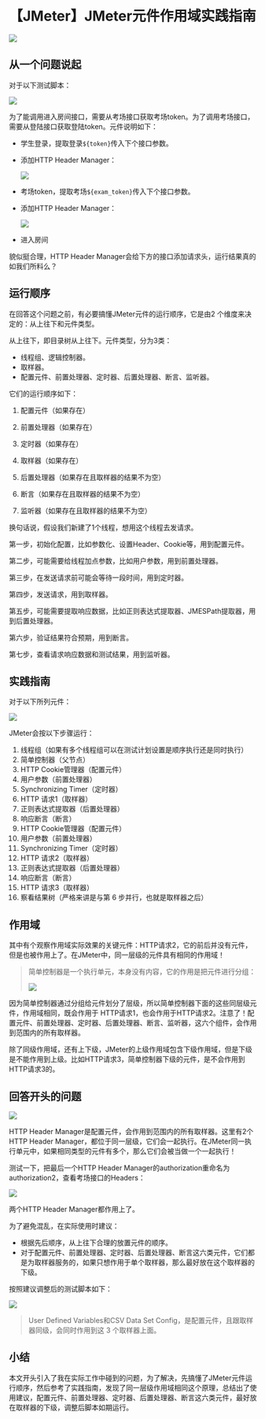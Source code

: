 # 【JMeter】JMeter元件作用域实践指南
![](../wanggang.png)

## 从一个问题说起

对于以下测试脚本：

![](000004-【JMeter】JMeter元件作用域实践指南/image-20201102153442568.png)

为了能调用进入房间接口，需要从考场接口获取考场token。为了调用考场接口，需要从登陆接口获取登陆token。元件说明如下：

- 学生登录，提取登录`${token}`传入下个接口参数。

- 添加HTTP Header Manager：

  ![](000004-【JMeter】JMeter元件作用域实践指南/image-20201102153717951.png)

- 考场token，提取考场`${exam_token}`传入下个接口参数。

- 添加HTTP Header Manager：

  ![](000004-【JMeter】JMeter元件作用域实践指南/image-20201102153752646.png)

- 进入房间

貌似挺合理，HTTP Header Manager会给下方的接口添加请求头，运行结果真的如我们所料么？

## 运行顺序

在回答这个问题之前，有必要搞懂JMeter元件的运行顺序，它是由2 个维度来决定的：从上往下和元件类型。

从上往下，即目录树从上往下。元件类型，分为3类：

- 线程组、逻辑控制器。
- 取样器。
- 配置元件、前置处理器、定时器、后置处理器、断言、监听器。

它们的运行顺序如下：

1. 配置元件（如果存在）

2. 前置处理器（如果存在）

3. 定时器（如果存在）

4. 取样器（如果存在）

5. 后置处理器（如果存在且取样器的结果不为空）

6. 断言（如果存在且取样器的结果不为空）

7. 监听器（如果存在且取样器的结果不为空）


换句话说，假设我们新建了1个线程，想用这个线程去发请求。

第一步，初始化配置，比如参数化、设置Header、Cookie等，用到配置元件。

第二步，可能需要给线程加点参数，比如用户参数，用到前置处理器。

第三步，在发送请求前可能会等待一段时间，用到定时器。

第四步，发送请求，用到取样器。

第五步，可能需要提取响应数据，比如正则表达式提取器、JMESPath提取器，用到后置处理器。

第六步，验证结果符合预期，用到断言。

第七步，查看请求响应数据和测试结果，用到监听器。

## 实践指南

对于以下所列元件：

![](000004-【JMeter】JMeter元件作用域实践指南/image-20201102110655732.png)

JMeter会按以下步骤运行：

1. 线程组（如果有多个线程组可以在测试计划设置是顺序执行还是同时执行）
2. 简单控制器（父节点）
3. HTTP Cookie管理器（配置元件）
4. 用户参数（前置处理器）
5. Synchronizing Timer（定时器）
6. HTTP 请求1（取样器）
7. 正则表达式提取器（后置处理器）
8. 响应断言（断言）
9. HTTP Cookie管理器（配置元件）
10. 用户参数（前置处理器）
11. Synchronizing Timer（定时器）
12. HTTP 请求2（取样器）
13. 正则表达式提取器（后置处理器）
14. 响应断言（断言）
15. HTTP 请求3（取样器）
16. 察看结果树（严格来讲是与第 6 步并行，也就是取样器之后）

## 作用域

其中有个观察作用域实际效果的关键元件：HTTP请求2，它的前后并没有元件，但是也被作用上了。在JMeter中，同一层级的元件具有相同的作用域！

> 简单控制器是一个执行单元，本身没有内容，它的作用是把元件进行分组：
>
> ![](000004-【JMeter】JMeter元件作用域实践指南/image-20201102114047379.png)
>

因为简单控制器通过分组给元件划分了层级，所以简单控制器下面的这些同层级元件，作用域相同，既会作用于 HTTP请求1，也会作用于HTTP请求2。注意了！配置元件、前置处理器、定时器、后置处理器、断言、监听器，这六个组件，会作用到范围内的所有取样器。

除了同级作用域，还有上下级，JMeter的上级作用域包含下级作用域，但是下级是不能作用到上级。比如HTTP请求3，简单控制器下级的元件，是不会作用到HTTP请求3的。

## 回答开头的问题

![](000004-【JMeter】JMeter元件作用域实践指南/image-20201102153442568.png)

HTTP Header Manager是配置元件，会作用到范围内的所有取样器。这里有2个HTTP Header Manager，都位于同一层级，它们会一起执行。在JMeter同一执行单元中，如果相同类型的元件有多个，那么它们会被当做一个一起执行！

测试一下，把最后一个HTTP Header Manager的authorization重命名为authorization2，查看考场接口的Headers：

![](000004-【JMeter】JMeter元件作用域实践指南/image-20201103151208796.png)

两个HTTP Header Manager都作用上了。

为了避免混乱，在实际使用时建议：

- 根据先后顺序，从上往下合理的放置元件的顺序。
- 对于配置元件、前置处理器、定时器、后置处理器、断言这六类元件，它们都是为取样器服务的，如果只想作用于单个取样器，那么最好放在这个取样器的下级。

按照建议调整后的测试脚本如下：

![](000004-【JMeter】JMeter元件作用域实践指南/image-20201103151848256.png)

> User Defined Variables和CSV Data Set Config，是配置元件，且跟取样器同级，会同时作用到这 3 个取样器上面。

## 小结

本文开头引入了我在实际工作中碰到的问题，为了解决，先搞懂了JMeter元件运行顺序，然后参考了实践指南，发现了同一层级作用域相同这个原理，总结出了使用建议，配置元件、前置处理器、定时器、后置处理器、断言这六类元件，最好放在取样器的下级，调整后脚本如期运行。

